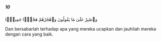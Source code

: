 ##### 10

<span class="ayah">وَٱصْبِرْ عَلَىٰ مَا يَقُولُونَ وَٱهْجُرْهُمْ هَجْرًۭا جَمِيلًۭا</span>

<span class="ayah_translation">Dan bersabarlah terhadap apa yang mereka ucapkan dan jauhilah mereka dengan cara yang baik.</span>
